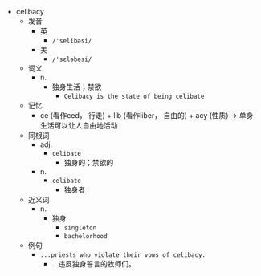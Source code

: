 - celibacy
  - 发音
    - 英
      - `/'selibəsi/`
    - 美
      - `/'sɛləbəsi/`
  - 词义
    - n.
      - 独身生活；禁欲
        - `Celibacy is the state of being celibate`
  - 记忆
    - ce (看作ced， 行走) + lib (看作liber， 自由的) + acy (性质) → 单身生活可以让人自由地活动
  - 同根词
    - adj.
      - `celibate`
        - 独身的；禁欲的
    - n.
      - `celibate`
        - 独身者
  - 近义词
    - n.
      - 独身
        - `singleton`
        - `bachelorhood`
  - 例句
    - `...priests who violate their vows of celibacy.`
      - …违反独身誓言的牧师们。

